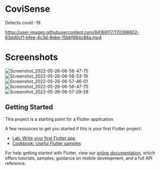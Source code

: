 # CoviSense

Detects covid -19




https://user-images.githubusercontent.com/84168117/170396602-63dd0cf1-bfee-4c3d-8ebe-15bbf884c88a.mp4

# Screenshots
![Screenshot_2022-05-26-06-56-47-75](https://user-images.githubusercontent.com/84168117/170396671-6268899f-57c0-412e-857a-bd858c877736.jpg)
![Screenshot_2022-05-26-06-56-53-19](https://user-images.githubusercontent.com/84168117/170396729-efe5983e-671e-4a18-a836-ebd655d7c47a.jpg)
![Screenshot_2022-05-26-06-57-46-01](https://user-images.githubusercontent.com/84168117/170396773-4be73912-cfed-47b5-9199-9190501abec4.jpg)
![Screenshot_2022-05-26-06-56-47-75](https://user-images.githubusercontent.com/84168117/170396828-fb4a0bf9-a7f0-4d2c-a896-c038d824f4aa.jpg)
![Screenshot_2022-05-26-06-57-29-28](https://user-images.githubusercontent.com/84168117/170396891-ee412df8-e16c-4ea9-b734-da5f645aa10c.jpg)

## Getting Started



This project is a starting point for a Flutter application.

A few resources to get you started if this is your first Flutter project:

- [Lab: Write your first Flutter app](https://flutter.dev/docs/get-started/codelab)
- [Cookbook: Useful Flutter samples](https://flutter.dev/docs/cookbook)

For help getting started with Flutter, view our
[online documentation](https://flutter.dev/docs), which offers tutorials,
samples, guidance on mobile development, and a full API reference.
